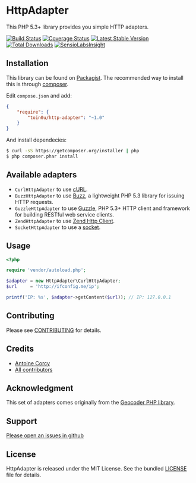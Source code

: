 HttpAdapter
===========

This PHP 5.3+ library provides you simple HTTP adapters.

[![Build Status](https://secure.travis-ci.org/toin0u/HttpAdapter.png)](http://travis-ci.org/toin0u/HttpAdapter)
[![Coverage Status](https://coveralls.io/repos/toin0u/HttpAdapter/badge.png?branch=master)](https://coveralls.io/r/toin0u/HttpAdapter)
[![Latest Stable Version](https://poser.pugx.org/toin0u/http-adapter/v/stable.png)](https://packagist.org/packages/toin0u/http-adapter)
[![Total Downloads](https://poser.pugx.org/toin0u/http-adapter/downloads.png)](https://packagist.org/packages/toin0u/http-adapter)
[![SensioLabsInsight](https://insight.sensiolabs.com/projects/3aaca262-e71d-4256-a41e-be59f7d8d874/mini.png)](https://insight.sensiolabs.com/projects/3aaca262-e71d-4256-a41e-be59f7d8d874)


Installation
------------

This library can be found on [Packagist](https://packagist.org/packages/toin0u/http-adapter).
The recommended way to install this is through [composer](http://getcomposer.org).

Edit `compose.json` and add:

```json
{
    "require": {
        "toin0u/http-adapter": "~1.0"
    }
}
```

And install dependecies:

```bash
$ curl -sS https://getcomposer.org/installer | php
$ php composer.phar install
```

Available adapters
------------------

* `CurlHttpAdapter` to use [cURL](http://php.net/manual/book.curl.php).
* `BuzzHttpAdapter` to use [Buzz](https://github.com/kriswallsmith/Buzz), a lightweight PHP 5.3 library for
issuing HTTP requests.
* `GuzzleHttpAdapter` to use [Guzzle](https://github.com/guzzle/guzzle), PHP 5.3+ HTTP client and framework
for building RESTful web service clients.
* `ZendHttpAdapter` to use [Zend Http Client](http://framework.zend.com/manual/2.0/en/modules/zend.http.client.html).
* `SocketHttpAdapter` to use a [socket](http://www.php.net/manual/function.fsockopen.php).


Usage
-----

```php
<?php

require 'vendor/autoload.php';

$adapter = new HttpAdapter\CurlHttpAdapter;
$url     = 'http://ifconfig.me/ip';

printf('IP: %s', $adapter->getContent($url)); // IP: 127.0.0.1

```


Contributing
------------

Please see [CONTRIBUTING](https://github.com/toin0u/HttpAdapter/blob/master/CONTRIBUTING.md) for details.


Credits
-------

* [Antoine Corcy](https://twitter.com/toin0u)
* [All contributors](https://github.com/toin0u/HttpAdapter/contributors)


Acknowledgment
--------------

This set of adapters comes originally from the [Geocoder PHP library](http://geocoder-php.org/).


Support
-------

[Please open an issues in github](https://github.com/toin0u/HttpAdapter/issues)


License
-------

HttpAdapter is released under the MIT License. See the bundled
[LICENSE](https://github.com/toin0u/HttpAdapter/blob/master/LICENSE) file for details.
